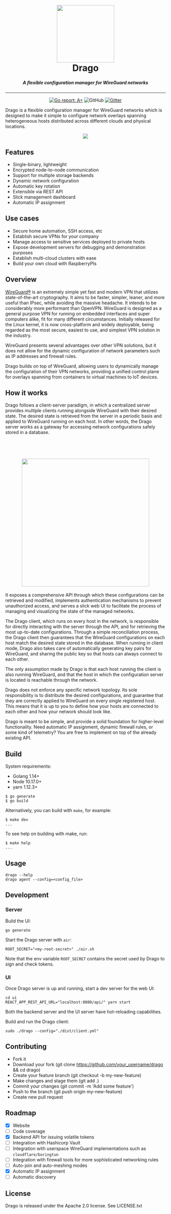 <h1 align="center"><br>
    <a"><img src="../assets/dragopher.png" width="180"></a>
    <br>
    Drago
<br></h1>

<h5 align="center">
A flexible configuration manager for WireGuard networks
</h5>

------------------

<p align="center">
  <a href="https://goreportcard.com/report/github.com/seashell/drago"><img src="https://goreportcard.com/badge/github.com/seashell/drago" alt="Go report: A+"></a>
  <img alt="GitHub" src="https://img.shields.io/github/license/seashell/drago">  
  <a href="https://gitter.im/seashell/drago"><img src="https://img.shields.io/badge/gitter-join%20chat-green?color=00cc99" alt="Gitter"></a>
</p>

Drago is a flexible configuration manager for WireGuard networks which is designed to make it simple to configure network overlays spanning heterogeneous hosts distributed across different clouds and physical locations.

<p align="center"> 
<img src="../assets/demo.gif"/>
</p>

## Features
- Single-binary, lightweight
- Encrypted node-to-node communication
- Support for multiple storage backends
- Dynamic network configuration
- Automatic key rotation
- Extensible via REST API
- Slick management dashboard
- Automatic IP assignment

## Use cases
- Secure home automation, SSH access, etc
- Establish secure VPNs for your company
- Manage access to sensitive services deployed to private hosts
- Expose development servers for debugging and demonstration purposes
- Establish multi-cloud clusters with ease
- Build your own cloud with RaspberryPIs

## Overview

[WireGuard®](https://www.wireguard.com/) is an extremely simple yet fast and modern VPN that utilizes state-of-the-art cryptography. It aims to be faster, simpler, leaner, and more useful than IPsec, while avoiding the massive headache. It intends to be considerably more performant than OpenVPN. WireGuard is designed as a general purpose VPN for running on embedded interfaces and super computers alike, fit for many different circumstances. Initially released for the Linux kernel, it is now cross-platform and widely deployable, being regarded as the most secure, easiest to use, and simplest VPN solution in the industry. 

WireGuard presents several advantages over other VPN solutions, but it does not allow for the dynamic configuration of network parameters such as IP addresses and firewall rules.

Drago builds on top of WireGuard, allowing users to dynamically manage the configuration of their VPN networks, providing a unified control plane for overlays spanning from containers to virtual machines to IoT devices.

## How it works

Drago follows a client-server paradigm, in which a centralized server provides multiple clients running alongside WireGuard with their desired state. The desired state is retrieved from the server in a periodic basis and applied to WireGuard running on each host. In other words, the Drago server works as a gateway for accessing network configurations safely stored in a database. 

<h1 align="center"><br>
    <a"><img src="../assets/architecture.png" width="400px"></a>
<br></h1>

It exposes a comprehensive API through which these configurations can be retrieved and modified, implements authentication mechanisms to prevent unauthorized access, and serves a slick web UI to facilitate the process of managing and visualizing the state of the managed networks.

The Drago client, which runs on every host in the network, is responsible for directly interacting with the server through the API, and for retrieving the most up-to-date configurations. Through a simple reconciliation process, the Drago client then guarantees that the WireGuard configurations on each host match the desired state stored in the database. When running in client mode, Drago also takes care of automatically generating key pairs for WireGuard, and sharing the public key so that hosts can always connect to each other.

The only assumption made by Drago is that each host running the client is also running WireGuard, and that the host in which the configuration server is located is reachable through the network.

Drago does not enforce any specific network topology. Its sole responsibility is to distribute the desired configurations, and guarantee that they are correctly applied to WireGuard on every single registered host. This means that it is up to you to define how your hosts are connected to each other and how your network should look like.

Drago is meant to be simple, and provide a solid foundation for higher-level functionality. Need automatic IP assignment, dynamic firewall rules, or some kind of telemetry? You are free to implement on top of the already existing API.

## Build

System requirements:
- Golang 1.14+
- Node 10.17.0+
- yarn 1.12.3+

```
$ go generate
$ go build
```

Alternatively, you can build with `make`, for example:
```
$ make dev
...
```

To see help on building with make, run:
 ```
 $ make help
 ...
 ```
 
## Usage

```
drago --help
drago agent --config=<config_file>
```

## Development

### Server

Build the UI:
```
go generate
```

Start the Drago server with `air`:

```
ROOT_SECRET="<my-root-secret>" ./air.sh
```

Note that the env variable `ROOT_SECRET` contains the secret used by Drago to sign and check tokens.

### UI

Once Drago server is up and running, start a dev server for the web UI:

```
cd ui
REACT_APP_REST_API_URL="localhost:8080/api/" yarn start
```

Both the backend server and the UI server have hot-reloading capabilities.

Build and run the Drago client:

```
sudo ./drago --config="./dist/client.yml"
```

## Contributing
- Fork it
- Download your fork (git clone https://github.com/your_username/drago && cd drago)
- Create your feature branch (git checkout -b my-new-feature)
- Make changes and stage them (git add .)
- Commit your changes (git commit -m 'Add some feature')
- Push to the branch (git push origin my-new-feature)
- Create new pull request


## Roadmap
- [x] Website
- [ ] Code coverage
- [x] Backend API for issuing volatile tokens
- [ ] Integration with Hashicorp Vault
- [ ] Integration with userspace WireGuard implementations such as `cloudflare/boringtun`
- [ ] Integration with firewall tools for more sophisticated networking rules
- [ ] Auto-join and auto-meshing modes
- [x] Automatic IP assignment
- [ ] Automatic discovery 

## License
Drago is released under the Apache 2.0 license. See LICENSE.txt
